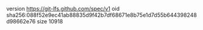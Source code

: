 version https://git-lfs.github.com/spec/v1
oid sha256:088f52e9ec41ab88835d9f42b7df68671e8b75e1d7d55b644398248d98662e76
size 10918
